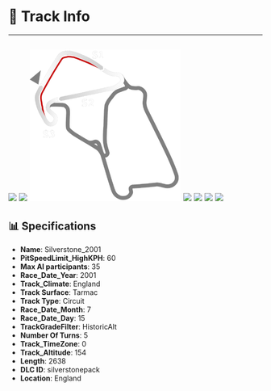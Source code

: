 # 🏁 Track Info

---
![](image_1.jpg)
![](image_2.jpg)
![](image_3.jpg)
![](image_4.jpg)
![](image_5.jpg)
![](image_6.jpg)
![](image_7.jpg)
---

## 📊 Specifications

- **Name**: Silverstone_2001
- **PitSpeedLimit_HighKPH**: 60
- **Max AI participants**: 35
- **Race_Date_Year**: 2001
- **Track_Climate**: England
- **Track Surface**: Tarmac
- **Track Type**: Circuit
- **Race_Date_Month**: 7
- **Race_Date_Day**: 15
- **TrackGradeFilter**: HistoricAlt
- **Number Of Turns**: 5
- **Track_TimeZone**: 0
- **Track_Altitude**: 154
- **Length**: 2638
- **DLC ID**: silverstonepack
- **Location**: England
